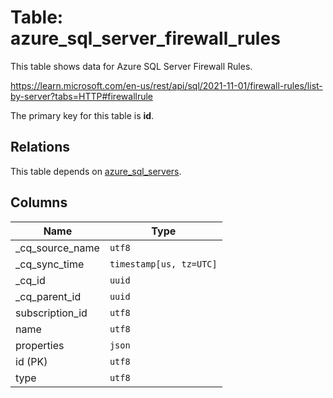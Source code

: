 # Table: azure_sql_server_firewall_rules

This table shows data for Azure SQL Server Firewall Rules.

https://learn.microsoft.com/en-us/rest/api/sql/2021-11-01/firewall-rules/list-by-server?tabs=HTTP#firewallrule

The primary key for this table is **id**.

## Relations

This table depends on [azure_sql_servers](azure_sql_servers).

## Columns

| Name          | Type          |
| ------------- | ------------- |
|_cq_source_name|`utf8`|
|_cq_sync_time|`timestamp[us, tz=UTC]`|
|_cq_id|`uuid`|
|_cq_parent_id|`uuid`|
|subscription_id|`utf8`|
|name|`utf8`|
|properties|`json`|
|id (PK)|`utf8`|
|type|`utf8`|